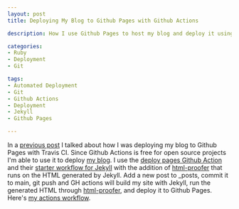 ```yaml
---
layout: post
title: Deploying My Blog to Github Pages with Github Actions

description: How I use Github Pages to host my blog and deploy it using git and github actions

categories:
- Ruby
- Deployment
- Git

tags:
- Automated Deployment
- Git
- Github Actions
- Deployment
- Jekyll
- Github Pages

---
```

In a [previous post] I talked about how I was deploying my blog to Github Pages
with Travis CI. Since Github Actions is free for open source projects 
I'm able to use it to deploy [my blog].
I use the [deploy pages Github Action] and their [starter workflow for Jekyll]
with the addition of [html-proofer] that runs on the HTML generated by Jekyll.
Add a new post to _posts, commit it to main, git push and GH actions will build my site with Jekyll,
run the generated HTML through [html-proofer], and deploy it to Github Pages.
Here's [my actions workflow].

[html-proofer]: https://github.com/gjtorikian/html-proofer
[my blog]: https://danielnolan.com
[deploy pages Github Action]: https://github.com/actions/deploy-pages
[starter workflow for Jekyll]: https://github.com/actions/starter-workflows/blob/main/pages/jekyll.yml
[my actions workflow]: https://github.com/danielnolan/danielnolan.github.com/blob/main/.github/workflows/pages.yml
[previous post]: https://danielnolan.com/2018/03/13/deploy-your-jekyll-site-to-gh-pages-with-travis-ci-for-free/
